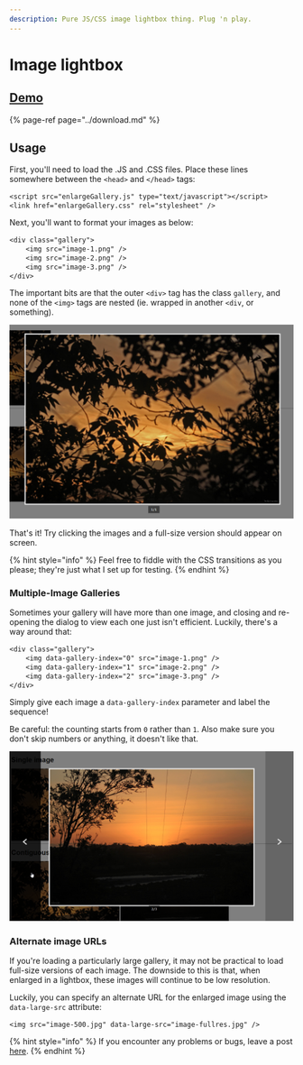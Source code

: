 ```yaml
---
description: Pure JS/CSS image lightbox thing. Plug 'n play.
---
```


# Image lightbox

## [Demo](https://codepen.io/inet/pen/MLxMwK)

{% page-ref page="../download.md" %}

## Usage

First, you'll need to load the .JS and .CSS files. Place these lines somewhere between the `<head>` and `</head>` tags:

```markup
<script src="enlargeGallery.js" type="text/javascript"></script>
<link href="enlargeGallery.css" rel="stylesheet" />
```

Next, you'll want to format your images as below:

```markup
<div class="gallery">
    <img src="image-1.png" />
    <img src="image-2.png" />
    <img src="image-3.png" />
</div>
```

The important bits are that the outer `<div>` tag has the class `gallery`, and none of the `<img>` tags are nested \(ie. wrapped in another `<div`, or something\).

![Simple lightbox](../.gitbook/assets/chrome_2019-03-07_03-35-15.png)

That's it! Try clicking the images and a full-size version should appear on screen.

{% hint style="info" %}
Feel free to fiddle with the CSS transitions as you please; they're just what I set up for testing.
{% endhint %}

### Multiple-Image Galleries

Sometimes your gallery will have more than one image, and closing and re-opening the dialog to view each one just isn't efficient. Luckily, there's a way around that:

```markup
<div class="gallery">
    <img data-gallery-index="0" src="image-1.png" />
    <img data-gallery-index="1" src="image-2.png" />
    <img data-gallery-index="2" src="image-3.png" />
</div>
```

Simply give each image a `data-gallery-index` parameter and label the sequence!

Be careful: the counting starts from `0` rather than `1`. Also make sure you don't skip numbers or anything, it doesn't like that.

![Multi-image gallery](../.gitbook/assets/chrome_2019-03-07_03-36-19.png)

### Alternate image URLs

If you're loading a particularly large gallery, it may not be practical to load full-size versions of each image. The downside to this is that, when enlarged in a lightbox, these images will continue to be low resolution.

Luckily, you can specify an alternate URL for the enlarged image using the `data-large-src` attribute:

```markup
<img src="image-500.jpg" data-large-src="image-fullres.jpg" />
```



{% hint style="info" %}
If you encounter any problems or bugs, leave a post [here](https://github.com/IEVEVO/web-utils/issues).
{% endhint %}


